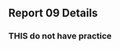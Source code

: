 <!--
 * @Github: https://github.com/Certseeds/CS305_2019F_Remake
 * @Organization: SUSTech
 * @Author: nanoseeds
 * @Date: 2020-08-01 15:46:06
 * @LastEditors: nanoseeds
 * @LastEditTime: 2020-08-01 15:48:13
 * @License: CC-BY-NC-SA_V4_0 or any later version 
 -->
## Report 09 Details

### THIS do not have practice